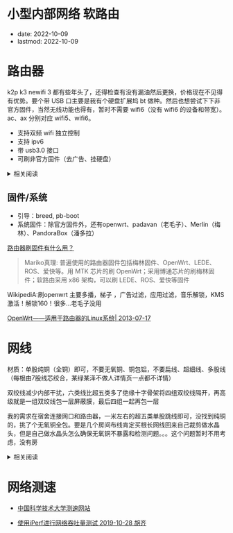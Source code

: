 # 小型内部网络 软路由
- date: 2022-10-09
- lastmod: 2022-10-09

# 路由器

k2p k3 newifi 3 都有些年头了，还得检查有没有漏油然后更换，价格现在不见得有优势。要个带 USB 口主要是我有个硬盘扩展坞 bt 做种。然后也想尝试下下非官方固件，当然无线功能也得有，暂时不需要 wifi6（没有 wifi6 的设备和带宽）。ac、ax 分别对应 wifi5、wifi6。

- 支持双频 wifi 独立控制
- 支持 ipv6
- 带 usb3.0 接口
- 可刷非官方固件（去广告、挂硬盘）

<details>
<summary>相关阅读</summary>

[求推荐个带usb3.0接口的路由器?](https://www.zhihu.com/question/480640197)
> 小米路由器3G一代，非R3Gv2版，有线千兆，带Usb3.0. 小米路由器pro版，带一个usb3.0接口

[小米路由器的USB，一种低成本的NAS方案。数不识趣 2021-08-06 ](https://www.bilibili.com/video/BV1d64y1W7Z8)：小米路由器Pro USB3.0 默认关闭，打开时提示“USB3.0使用时会对2.4G Wi-Fi有些影响”

	小米路由器1代硬盘版（R1D）100￥
	全新小米路由器硬盘版（R2D）100￥
	小米路由器mini（R1CM）40￥ usb2.0
	小米路由器3（R3）
	小米路由器3G（R3G）80￥	 MT7621A, 128M Flash(ROM), 256MB 内存(RAM), 300+867Mbps
	小米路由器Pro（R3P）120￥	MT7621A, 256M Flash, 512MB 内存, 800+1733Mbps
	小米路由器HD（R3D）400￥

[哪些路由器可刷老毛子固件（Padavan）？ 品牌型号/固件下载汇总2021年2月2日 作者 admin](https://www.vpsgongyi.net/archives/436.html)

[有什么好用的可以刷梅林or老毛子固件的路由器?](https://www.zhihu.com/question/327772696)

[联想新路由3 newifi 3简评，100块的简易矿渣究竟值不值得买？有态度的土豆 2019-10-14](https://page.om.qq.com/page/OSkdE4bILoEbTuyAS59Qq9uQ0)
> 联发科MT7621双核880Mhz，32M闪存空间和512M的超大内存。 加上全千兆网口和1200M无线规格（300M 2.4G+867M 5G）  四个全千兆LAN口加上一个USB3。比市面上一百元左右的百兆路由器还是要香不少的。不过建议拿它做主力无线的话就不要开启USB3.0 ，否则对2.4G信号有较大干扰。

[简易矿渣newifi 3（newifid2）路由器散热改造与固件安装匿名用户 2019-07-22](https://post.smzdm.com/p/and20692/)
> 年初全新还不到80的价格现在已涨到了110。 涨价的理由就是K2P的替代品，便宜又可以刷很多固件（恩山很多大神支持）。百元左右路由器的最佳选择简易矿渣newifi 3（newifid2）路由器散热改造与固件安装 PS.超出120就没啥性价比了。奸商可恶啊。
	因为newifi3路由器带usb3.0， 会对2.4g信号干扰。（搜不到2.4信号）因此需在pcb USB位置进行屏蔽，因为本人没有用到此接口故没有进行屏蔽，屏蔽方法就是覆盖锡纸

[一次意外后的折腾---矿渣newifi 3路由器折腾记（改散热、屏蔽并增加电容）2020-03-04 ](https://post.smzdm.com/p/apz377ox/)
> 某鱼花100块大洋. 酒精洗板、加装屏蔽、滤波电容一气呵成

[新3路由  轻度硬改篇，打造一个百元级高性价比家用路由 匿名用户 2020-03-01](https://post.smzdm.com/p/amm5464d/)
> 硬改部分：1、给电源部分加电容。2、给功放、cpu、usb3.0部分做屏蔽罩 。3、防止漏油将原装导热硅脂保鲜膜包裹后贴回去

[买华硕路由 花冤枉钱了吗？带你避开华硕路由器的坑 我是-桥 2021-07-25](https://www.bilibili.com/video/BV1Cf4y157bS):ac86u 300￥

[华硕路由器有个通病，过保后厂家不管，教你一招三分钟就可以修好！ 2022-03-03 猫猫无线](https://www.bilibili.com/video/BV1644y1T7MQ)：更换某烧坏芯片

[这台AC86U的故障和之前修的都不同，为什么AC86U这么多坏的？顺便说一下华硕路由器质量到底好不好。2022-08-07 猫猫无线 ](https://www.bilibili.com/video/BV1GF411P7Te)：没修好

[闲置路由再利用，MT7621路由变身便携科学路由器。1.8万 15 2022-02-12](https://www.bilibili.com/video/BV1y3411j7Q3)
> 联想新路由2 D1 MT7621A 32M Flash, 256MB 内存 usb3.0+usb2.0 50￥ 新3D2就一个usb3.0 120￥

[小米路由器 Pro HD 官方参数](https://www.mi.com/miwifihd/specs)
</details>

## 固件/系统

- 引导：breed, pb-boot
- 系统固件：除官方固件外，还有openwrt、padavan（老毛子）、Merlin（梅林）、PandoraBox（潘多拉）

[路由器刷固件有什么用？](https://www.zhihu.com/question/408115206)
> Mariko真理: 普遍使用的路由器固件包括梅林固件、OpenWrt、LEDE、ROS、爱快等。用 MTK 芯片的刷 OpenWrt；采用博通芯片的刷梅林固件；软路由采用 x86 架构，可以刷 LEDE、ROS、爱快等固件

WikipediA:刷openwrt 主要多播，梯子 ，广告过滤，应用过滤，音乐解锁，KMS激活！解锁160！很多…老毛子没用

[OpenWrt——适用于路由器的Linux系统| 2013-07-17](https://linux.cn/article-1653-1.html)

# 网线

材质：单股纯铜（全铜）即可，不要无氧铜、铜包铝，不要扁线、超细线、多股线（每根由7股线芯绞合，某绿某泽不做人详情页一点都不详情）

双绞线减少内部干扰，六类线比超五类多了绝缘十字骨架将四组双绞线隔开，再高级就是一组双绞线包一层屏蔽膜，最后四组一起再包一层

我的需求在宿舍连接网口和路由器，一米左右的超五类单股跳线即可，没找到纯铜的，挑了个无氧铜全包。要是几个房间布线肯定买根长网线回来自己裁剪做水晶头，但是自己做水晶头怎么确保无氧铜不暴露和检测问题。。。这个问题暂时不用考虑，没有房

<details>
<summary>相关阅读</summary>

[价值18万的网线测评！网线里的智商税，买啥网线不吃亏？五类线 超五类 六类线 超六类 福禄克 水晶头 网络面板 跳线 永久链路 信道 DSX-5000 2021-05-20 科技宅小明](https://www.bilibili.com/video/BV14f4y1Y7mL)
	> 1.租的是泰和信测的设备，他们家服务范围涵盖北成沈香，有兴趣的话可以联系这个人13439036507弱电工程百事通
	2.家用六类线足够了，90m内跑满万兆
	3.超五类55m内万兆，五类15m内万兆
	4.福禄克测试大唐电信六类线质量较好
	5.超六以上网线需要接地，效果会更好，家用环境不接地影响也不大
	6.六类网线打水晶头教程05:55
	12.福禄克测试报告9份（顺序：泛达一测、二测、康普、罗格朗、日线、山泽、秋叶原、爱普华顿、大唐电信）链接: https://pan.baidu.com/s/1xWEciySPT8_PHg5r1lz2FQ  密码: m6jk

[你根本不懂网线！双绞线 超五类 Cat5e 六类 Cat6 七类 Cat7 八类 Cat8.1 看这一期就够了哦～ 2021-02-10 科技宅小明](https://www.bilibili.com/video/BV1p5411E7Nj)

[1元1米的网线无敌？百元1米的网线垃圾？我们用价值20W的设备，实测告诉你差距！ 2022-07-11 韭菜实验室](https://www.bilibili.com/video/BV1mB4y1i7d9):电竞网线是智商税

[家里网速跑不满还经常断流？关于光猫和网线的秘密 2022-07-30 晨钟酱Official](https://www.bilibili.com/video/BV1D94y1D7gA)：两个水晶头的线序要一样，八线都要接。办理宽带提速注意换新的光猫。
> 不建议使用光猫的 wifi 上网。光猫改桥接，将拨号功能下放给路由器。一般家庭超五类、六类足矣

[多股网线和单股网线有什么区别? 2020年01月02日  编辑：深圳连讯 ](http://www.faxytech.com/archives/solid-stranded.html)
	顾名思义，绞合的四对电缆是指四对电缆的八根导线中的每根都由多根“多股”电线相互缠绕构成的电缆，而实心电缆仅由一根实心铜线构成 每个导体。
	绞合电缆和实心电缆之间的关键物理区别是灵活性。与刚性实心导体相比，绞合电缆具有更大的柔性，并且可以承受更多的弯曲，如果弯曲太多次，则可能会失效。导体的股数越多，柔韧性就越大。股数也会影响成本–构成导线的股数越多，成本越高。为了降低成本，双绞线电缆使用足够高的绞线数来保持适当的柔性，但绞合线电缆的绞合线数量却很少，以至于造成巨大的价格差异。换句话说，这是成本与灵活性之间的谨慎平衡。
	电缆的结构也会影响端接。插孔，配线架和连接块上的IDC用于固定电缆。实心电缆的各个导体将保持其形状并正确放置在IDC中，而绞合的导体通常会折断并随着时间的流逝而松动。由于实心线的表面积比多股绞线的表面积小，因此也被认为更坚固并且不易腐蚀。

	另一个主要区别是电气性能。实心电缆是更好的电导体，可在更宽的频率范围内提供出色的稳定电特性，与绞合电缆相比，对高频效应的敏感性更低，并且直流电阻更低。这就是TIA标准允许绞合结构的衰减增加20％的原因。
</details>

# 网络测速

- [中国科学技术大学测速网站](https://test.ustc.edu.cn/)

- [使用iPerf进行网络吞吐量测试 2019-10-28 胡齐](https://cloud.tencent.com/developer/article/1528627) 


